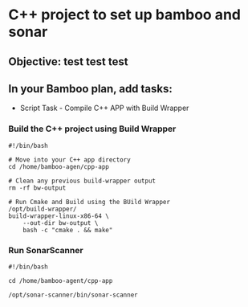 # C++ project to set up bamboo and sonar

## Objective: test test test

## In your Bamboo plan, add tasks:
- Script Task - Compile C++ APP with Build Wrapper

### Build the C++ project using Build Wrapper
```shell
#!/bin/bash

# Move into your C++ app directory
cd /home/bamboo-agen/cpp-app

# Clean any previous build-wrapper output
rm -rf bw-output

# Run Cmake and Build using the BUild Wrapper
/opt/build-wrapper/
build-wrapper-linux-x86-64 \
    --out-dir bw-output \
    bash -c "cmake . && make"
```

### Run SonarScanner
```shell
#!/bin/bash

cd /home/bamboo-agent/cpp-app

/opt/sonar-scanner/bin/sonar-scanner
```